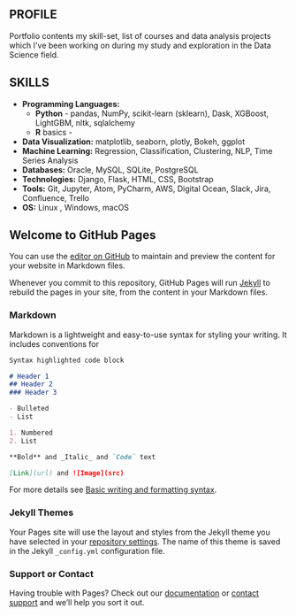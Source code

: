 ## PROFILE

Portfolio contents my skill-set, list of courses and data analysis projects which I've been working on during my study and exploration in the Data Science field. 

## SKILLS

* **Programming Languages:** 
  * **Python** - pandas, NumPy, scikit-learn (sklearn), Dask, XGBoost, LightGBM, nltk, sqlalchemy
  * **R** basics - 
* **Data Visualization:** matplotlib, seaborn, plotly, Bokeh, ggplot
* **Machine Learning:** Regression, Classification, Clustering, NLP, Time Series Analysis
* **Databases:** Oracle, MySQL, SQLite, PostgreSQL
* **Technologies:** Django, Flask, HTML,	CSS,	Bootstrap
* **Tools:** Git, Jupyter, Atom, PyCharm, AWS, Digital Ocean, Slack, Jira, Confluence, Trello
* **OS:** Linux , Windows, macOS


## Welcome to GitHub Pages

You can use the [editor on GitHub](https://github.com/fellipepf/fellipepf.github.io/edit/main/README.md) to maintain and preview the content for your website in Markdown files.

Whenever you commit to this repository, GitHub Pages will run [Jekyll](https://jekyllrb.com/) to rebuild the pages in your site, from the content in your Markdown files.

### Markdown

Markdown is a lightweight and easy-to-use syntax for styling your writing. It includes conventions for

```markdown
Syntax highlighted code block

# Header 1
## Header 2
### Header 3

- Bulleted
- List

1. Numbered
2. List

**Bold** and _Italic_ and `Code` text

[Link](url) and ![Image](src)
```

For more details see [Basic writing and formatting syntax](https://docs.github.com/en/github/writing-on-github/getting-started-with-writing-and-formatting-on-github/basic-writing-and-formatting-syntax).

### Jekyll Themes

Your Pages site will use the layout and styles from the Jekyll theme you have selected in your [repository settings](https://github.com/fellipepf/fellipepf.github.io/settings/pages). The name of this theme is saved in the Jekyll `_config.yml` configuration file.

### Support or Contact

Having trouble with Pages? Check out our [documentation](https://docs.github.com/categories/github-pages-basics/) or [contact support](https://support.github.com/contact) and we’ll help you sort it out.
